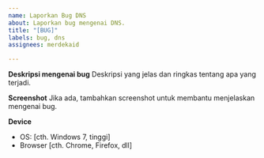 ```yaml
---
name: Laporkan Bug DNS
about: Laporkan bug mengenai DNS.
title: "[BUG]"
labels: bug, dns
assignees: merdekaid

---
```


**Deskripsi mengenai bug**
Deskripsi yang jelas dan ringkas tentang apa yang terjadi.

**Screenshot**
Jika ada, tambahkan screenshot untuk membantu menjelaskan mengenai bug.

**Device**
 - OS: [cth. Windows 7, tinggi]
 - Browser [cth. Chrome, Firefox, dll]
